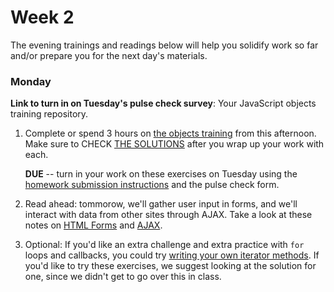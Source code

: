 # Week 2

The evening trainings and readings below will help you solidify work so far and/or prepare you for the next day's materials.

### Monday

**Link to turn in on Tuesday's pulse check survey**: Your JavaScript objects training repository.

1. Complete or spend 3 hours on [the objects training](https://github.com/sf-wdi-34/js-objects-training) from this afternoon. Make sure to CHECK [THE SOLUTIONS](https://github.com/sf-wdi-34/js-objects-training/tree/solutions/challenges) after you wrap up your work with each.  

   **DUE** -- turn in your work on these exercises on Tuesday using the [homework submission instructions](https://github.com/sf-wdi-34/schedule/blob/master/how-to/submit-hw.md) and the pulse check form.
   
1. Read ahead: tommorow, we'll gather user input in forms, and we'll interact with data from other sites through AJAX. Take a look at these notes on [HTML Forms](https://github.com/sf-wdi-34/html-forms) and [AJAX](https://github.com/sf-wdi-34/ajax).  

1. Optional: If you'd like an extra challenge and extra practice with `for` loops and callbacks, you could try [writing your own iterator methods](https://github.com/sf-wdi-34/building-js-iterators-lab/). If you'd like to try these exercises, we suggest looking at the solution for one, since we didn't get to go over this in class. 
  
<!--

### Tuesday

### Wednesday

### Thursday

### Weekend

-->
